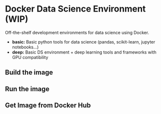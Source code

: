# Docker Data Science Environment (WIP)

Off-the-shelf development environments for data science using Docker.
- **basic:** Basic python tools for data science (pandas, scikit-learn, jupyter notebooks...)
- **deep:** Basic DS environment + deep learning tools and frameworks with GPU compatibility


## Build the image

## Run the image

## Get Image from Docker Hub

